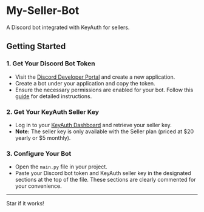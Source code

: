 # My-Seller-Bot
A Discord bot integrated with KeyAuth for sellers.

## Getting Started

### 1. Get Your Discord Bot Token
- Visit the [Discord Developer Portal](https://discord.com/developers/applications) and create a new application.
- Create a bot under your application and copy the token.
- Ensure the necessary permissions are enabled for your bot. Follow this [guide]((https://i.guns.lol/XuXyhQkO7msoAt.png)) for detailed instructions.

### 2. Get Your KeyAuth Seller Key
- Log in to your [KeyAuth Dashboard](https://keyauth.com) and retrieve your seller key.
- **Note:** The seller key is only available with the Seller plan (priced at $20 yearly or $5 monthly).

### 3. Configure Your Bot
- Open the `main.py` file in your project.
- Paste your Discord bot token and KeyAuth seller key in the designated sections at the top of the file. These sections are clearly commented for your convenience.

---

Star if it works!
